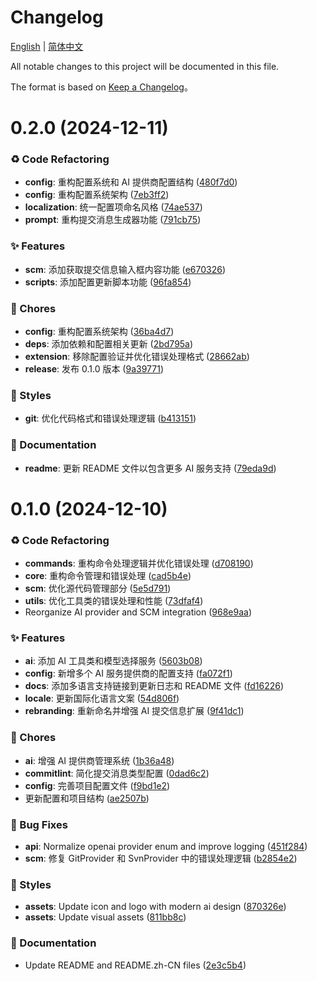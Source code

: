 # Changelog 

[English](CHANGELOG.md) | [简体中文](CHANGELOG.zh-CN.md) 

All notable changes to this project will be documented in this file. 

The format is based on [Keep a Changelog](https://keepachangelog.com/zh-CN/1.0.0/)。
# 0.2.0 (2024-12-11)


### ♻ Code Refactoring

* **config**: 重构配置系统和 AI 提供商配置结构 ([480f7d0](https://github.com/littleCareless/dish-ai-commit/commit/480f7d0))
* **config**: 重构配置系统架构 ([7eb3ff2](https://github.com/littleCareless/dish-ai-commit/commit/7eb3ff2))
* **localization**: 统一配置项命名风格 ([74ae537](https://github.com/littleCareless/dish-ai-commit/commit/74ae537))
* **prompt**: 重构提交消息生成器功能 ([791cb75](https://github.com/littleCareless/dish-ai-commit/commit/791cb75))


### ✨ Features

* **scm**: 添加获取提交信息输入框内容功能 ([e670326](https://github.com/littleCareless/dish-ai-commit/commit/e670326))
* **scripts**: 添加配置更新脚本功能 ([96fa854](https://github.com/littleCareless/dish-ai-commit/commit/96fa854))


### 🎫 Chores

* **config**: 重构配置系统架构 ([36ba4d7](https://github.com/littleCareless/dish-ai-commit/commit/36ba4d7))
* **deps**: 添加依赖和配置相关更新 ([2bd795a](https://github.com/littleCareless/dish-ai-commit/commit/2bd795a))
* **extension**: 移除配置验证并优化错误处理格式 ([28662ab](https://github.com/littleCareless/dish-ai-commit/commit/28662ab))
* **release**: 发布 0.1.0 版本 ([9a39771](https://github.com/littleCareless/dish-ai-commit/commit/9a39771))


### 💄 Styles

* **git**: 优化代码格式和错误处理逻辑 ([b413151](https://github.com/littleCareless/dish-ai-commit/commit/b413151))


### 📝 Documentation

* **readme**: 更新 README 文件以包含更多 AI 服务支持 ([79eda9d](https://github.com/littleCareless/dish-ai-commit/commit/79eda9d))





# 0.1.0 (2024-12-10)


### ♻ Code Refactoring

* **commands**: 重构命令处理逻辑并优化错误处理 ([d708190](https://github.com/littleCareless/dish-ai-commit/commit/d708190))
* **core**: 重构命令管理和错误处理 ([cad5b4e](https://github.com/littleCareless/dish-ai-commit/commit/cad5b4e))
* **scm**: 优化源代码管理部分 ([5e5d791](https://github.com/littleCareless/dish-ai-commit/commit/5e5d791))
* **utils**: 优化工具类的错误处理和性能 ([73dfaf4](https://github.com/littleCareless/dish-ai-commit/commit/73dfaf4))
* Reorganize AI provider and SCM integration ([968e9aa](https://github.com/littleCareless/dish-ai-commit/commit/968e9aa))


### ✨ Features

* **ai**: 添加 AI 工具类和模型选择服务 ([5603b08](https://github.com/littleCareless/dish-ai-commit/commit/5603b08))
* **config**: 新增多个 AI 服务提供商的配置支持 ([fa072f1](https://github.com/littleCareless/dish-ai-commit/commit/fa072f1))
* **docs**: 添加多语言支持链接到更新日志和 README 文件 ([fd16226](https://github.com/littleCareless/dish-ai-commit/commit/fd16226))
* **locale**: 更新国际化语言文案 ([54d806f](https://github.com/littleCareless/dish-ai-commit/commit/54d806f))
* **rebranding**: 重新命名并增强 AI 提交信息扩展 ([9f41dc1](https://github.com/littleCareless/dish-ai-commit/commit/9f41dc1))


### 🎫 Chores

* **ai**: 增强 AI 提供商管理系统 ([1b36a48](https://github.com/littleCareless/dish-ai-commit/commit/1b36a48))
* **commitlint**: 简化提交消息类型配置 ([0dad6c2](https://github.com/littleCareless/dish-ai-commit/commit/0dad6c2))
* **config**: 完善项目配置文件 ([f9bd1e2](https://github.com/littleCareless/dish-ai-commit/commit/f9bd1e2))
* 更新配置和项目结构 ([ae2507b](https://github.com/littleCareless/dish-ai-commit/commit/ae2507b))


### 🐛 Bug Fixes

* **api**: Normalize openai provider enum and improve logging ([451f284](https://github.com/littleCareless/dish-ai-commit/commit/451f284))
* **scm**: 修复 GitProvider 和 SvnProvider 中的错误处理逻辑 ([b2854e2](https://github.com/littleCareless/dish-ai-commit/commit/b2854e2))


### 💄 Styles

* **assets**: Update icon and logo with modern ai design ([870326e](https://github.com/littleCareless/dish-ai-commit/commit/870326e))
* **assets**: Update visual assets ([811bb8c](https://github.com/littleCareless/dish-ai-commit/commit/811bb8c))


### 📝 Documentation

* Update README and README.zh-CN files ([2e3c5b4](https://github.com/littleCareless/dish-ai-commit/commit/2e3c5b4))
